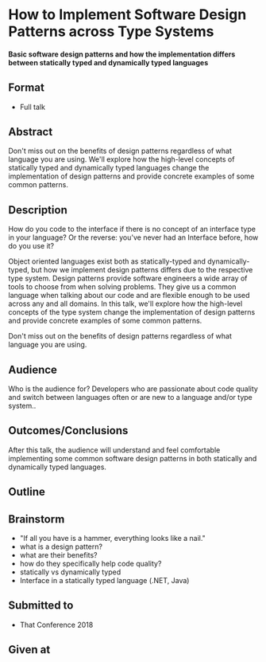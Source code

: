 # How to Implement Software Design Patterns across Type Systems

#### Basic software design patterns and how the implementation differs between statically typed and dynamically typed languages

## Format

* Full talk

## Abstract
Don't miss out on the benefits of design patterns regardless of what language you are using. We'll explore how the high-level concepts of statically typed and dynamically typed languages change the implementation of design patterns and provide concrete examples of some common patterns.

## Description
How do you code to the interface if there is no concept of an interface type in your language? Or the reverse: you've never had an Interface before, how do you use it?

Object oriented languages exist both as statically-typed and dynamically-typed, but how we implement design patterns differs due to the respective type system. Design patterns provide software engineers a wide array of tools to choose from when solving problems. They give us a common language when talking about our code and are flexible enough to be used across any and all domains. In this talk, we'll explore how the high-level concepts of the type system change the implementation of design patterns and provide concrete examples of some common patterns.

Don't miss out on the benefits of design patterns regardless of what language you are using.

## Audience
Who is the audience for?
Developers who are passionate about code quality and switch between languages often or are new to a language and/or type system..

## Outcomes/Conclusions
After this talk, the audience will understand and feel comfortable implementing some common software design patterns in both statically and dynamically typed languages.

## Outline

## Brainstorm
- "If all you have is a hammer, everything looks like a nail."
- what is a design pattern?
- what are their benefits?
- how do they specifically help code quality?
- statically vs dynamically typed
- Interface in a statically typed language (.NET, Java)

## Submitted to
- That Conference 2018


## Given at